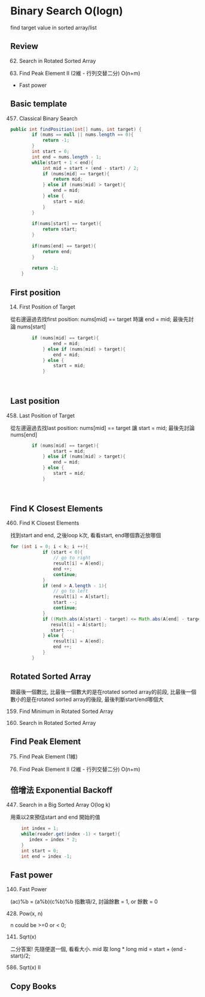 # Binary Search O(logn)
find target value in sorted array/list

## Review
62. Search in Rotated Sorted Array

390. Find Peak Element II (2維 - 行列交替二分) O(n+m)

* Fast power


## Basic template
457. Classical Binary Search
```java
public int findPosition(int[] nums, int target) {
        if (nums == null || nums.length == 0){
            return -1;
        }
        int start = 0;
        int end = nums.length - 1;
        while(start + 1 < end){
            int mid = start + (end - start) / 2;
            if (nums[mid] == target){
                return mid;
            } else if (nums[mid] > target){
                end = mid;
            } else {
                start = mid;
            }
        }
        
        if(nums[start] == target){
            return start;
        }
        
        if(nums[end] == target){
            return end;
        }
        
        return -1;
    }
```
## First position
14. First Position of Target

從右邊逼過去找first position: nums[mid] == target 時讓 end = mid; 最後先討論 nums[start]
```java
        if (nums[mid] == target){
                end = mid;
            } else if (nums[mid] > target){
                end = mid;
            } else {
                start = mid;
            }
           
       
```

## Last position
458. Last Position of Target

從左邊逼過去找last position: nums[mid] == target 讓 start = mid; 最後先討論 nums[end]
```java
        if (nums[mid] == target){
                start = mid;
            } else if (nums[mid] > target){
                end = mid;
            } else {
                start = mid;
            }
           
       
```
## Find K Closest Elements
460. Find K Closest Elements

找到start and end, 之後loop k次, 看看start, end哪個靠近放哪個
```java
for (int i = 0; i < k; i ++){
            if (start < 0){
                // go to right
                result[i] = A[end];
                end ++;
                continue;
            }
            if (end > A.length - 1){
                // go to left
                result[i] = A[start];
                start --;
                continue;
            } 
            if ((Math.abs(A[start] - target) <= Math.abs(A[end] - target))){
               result[i] = A[start];
               start --;
            } else {
                result[i] = A[end];
                end ++;
            }
        }
 ```

## Rotated Sorted Array
跟最後一個數比, 比最後一個數大的是在rotated sorted array的前段, 比最後一個數小的是在rotated sorted array的後段, 最後判斷start/end哪個大
 
159. Find Minimum in Rotated Sorted Array
 
62. Search in Rotated Sorted Array

## Find Peak Element
75. Find Peak Element (1維)

390. Find Peak Element II (2維 - 行列交替二分) O(n+m)

## 倍增法 Exponential Backoff
447. Search in a Big Sorted Array O(log k)
 
用乘以2來預估start and end 開始的值
 ``` java 
     int index = 1;
     while(reader.get(index -1) < target){
        index = index * 2;
     }
     int start = 0;
     int end = index -1;
 ```
## Fast power
140. Fast Power

(ac)%b = (a%b)(c%b)%b
指數項/2, 討論餘數 = 1, or 餘數 = 0

428. Pow(x, n)

n could be >=0 or < 0;

141. Sqrt(x)

二分答案! 先隨便選一個, 看看大小. mid 取 long * long mid = start + (end - start)/2;

586. Sqrt(x) II

## Copy Books
